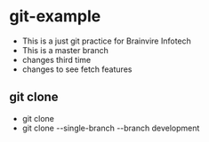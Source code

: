 # git-example
- This is a just git practice for Brainvire Infotech
- This is a master branch
- changes third time
- changes to see fetch features

## git clone
- git clone <link>
- git clone --single-branch --branch development <link>
